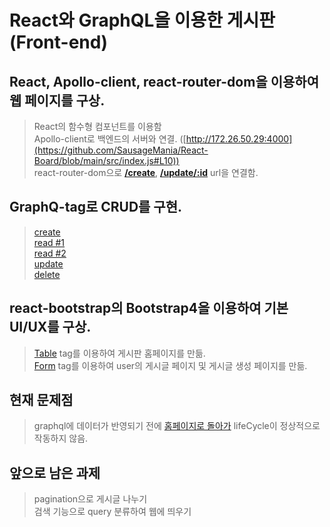 # React와 GraphQL을 이용한 게시판(Front-end)
## React, Apollo-client, react-router-dom을 이용하여 웹 페이지를 구상.  
  > React의 함수형 컴포넌트를 이용함  
  > Apollo-client로 백엔드의 서버와 연결. ([http://172.26.50.29:4000](https://github.com/SausageMania/React-Board/blob/main/src/index.js#L10))  
  > react-router-dom으로 [**/create**](https://github.com/SausageMania/React-Board/blob/main/src/App.js#L12), [**/update/:id**](https://github.com/SausageMania/React-Board/blob/main/src/App.js#L13) url을 연결함. 
## GraphQ-tag로 CRUD를 구현.
  > [create](https://github.com/SausageMania/React-Board/blob/main/src/pages/CreateBoard.js#L8)  
  > [read #1](https://github.com/SausageMania/React-Board/blob/main/src/pages/BoardList.js#L8)  
  > [read #2](https://github.com/SausageMania/React-Board/blob/main/src/pages/UpdateBoard.js#L9)  
  > [update](https://github.com/SausageMania/React-Board/blob/main/src/pages/UpdateBoard.js#L19)  
  > [delete](https://github.com/SausageMania/React-Board/blob/main/src/pages/UpdateBoard.js#L29)
## react-bootstrap의 Bootstrap4을 이용하여 기본 UI/UX를 구상.
  > [Table](https://github.com/SausageMania/React-Board/blob/main/src/pages/BoardList.js#L41) tag를 이용하여 게시판 홈페이지를 만듦.  
  > [Form](https://github.com/SausageMania/React-Board/blob/main/src/pages/UpdateBoard.js#L71) tag를 이용하여 user의 게시글 페이지 및 게시글 생성 페이지를 만듦.  
  > 

## 현재 문제점
  > graphql에 데이터가 반영되기 전에 [홈페이지로 돌아가](https://github.com/SausageMania/React-Board/blob/main/src/pages/UpdateBoard.js#L54) lifeCycle이 정상적으로 작동하지 않음.

## 앞으로 남은 과제
  > pagination으로 게시글 나누기  
  > 검색 기능으로 query 분류하여 웹에 띄우기
